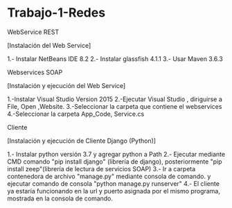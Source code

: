 # Trabajo-1-Redes
WebService REST

[Instalación del Web Service]

1.- Instalar NetBeans IDE 8.2
2.- Instalar glassfish 4.1.1
3.- Usar Maven 3.6.3 

Webservices SOAP

[Instalación y ejecución del Web Service]

1.-Instalar Visual Studio Version 2015
2.-Ejecutar Visual Studio , diriguirse a File, Open ,Website.
3.-Seleccionar la carpeta que contiene el webservices
4.-Seleccionar la carpeta App_Code, Service.cs

Cliente

[Instalación y ejecución de Cliente Django (Python)]

1.- Instalar python versión 3.7 y agregar python a Path
2.- Ejecutar mediante CMD comando "pip install django" (librería de django), posteriormente "pip install zeep"(librería de lectura de servicios SOAP)
3.- Ir a carpeta contenedora de archivo "manage.py" mediante consola de comando. y ejecutar comando de consola "python manage.py runserver"
4.- El cliente ya estaría funcionando en la url y puerto asignada por el mismo programa, mostrada en la consola de comando.
